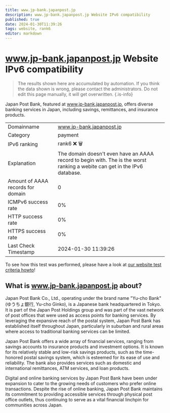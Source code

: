 ```yaml
---
title: www.jp-bank.japanpost.jp
description: www.jp-bank.japanpost.jp Website IPv6 compatibility
published: true
date: 2024-01-30T11:39:26
tags: website, rank6
editor: markdown
---
```


# www.jp-bank.japanpost.jp Website IPv6 compatibility

> The results shown here are accumulated by automation. If you think the data shown is wrong, please contact the administrators. 
> Do not edit this page manually, it will get overwritten.
{.is-info}

Japan Post Bank, featured at www.jp-bank.japanpost.jp, offers diverse banking services in Japan, including savings, remittances, and insurance products.


|   |   |
| - | - |
| Domainname | www.jp-bank.japanpost.jp
| Category | payment |
| IPv6 ranking | rank6 :x: :wastebasket: |
| Explanation | The domain doesn't even have an AAAA record to begin with. The is the worst ranking a webite can get in the IPv6 database. |
| Amount of AAAA records for domain | 0 |
| ICMPv6 success rate | 0%|
| HTTP success rate | 0% |
| HTTPS success rate | 0% |
| Last Check Timestamp | 2024-01-30 11:39:26 |

To see how this test was performed, please have a look at [our website test criteria howto](/howto/testcriteria/website)!


## What is www.jp-bank.japanpost.jp about?
Japan Post Bank Co., Ltd., operating under the brand name "Yu-cho Bank" (ゆうちょ銀行, Yu-cho Ginko), is a Japanese bank headquartered in Tokyo. It is part of the Japan Post Holdings group and was part of the vast network of post offices that were used as access points for banking services. By leveraging the expansive reach of the postal system, Japan Post Bank has established itself throughout Japan, particularly in suburban and rural areas where access to traditional banking services can be limited.

Japan Post Bank offers a wide array of financial services, ranging from savings accounts to insurance products and investment options. It is known for its relatively stable and low-risk savings products, such as the time-honored postal savings system, which is esteemed for its ease of use and reliability. The bank also provides services such as domestic and international remittances, ATM services, and loan products.

Digital and online banking services by Japan Post Bank have been under expansion to cater to the growing needs of customers who prefer online transactions. Despite the rise of online banking, Japan Post Bank maintains its commitment to providing accessible services through physical post office outlets, thus continuing to serve as a vital financial linchpin for communities across Japan.
